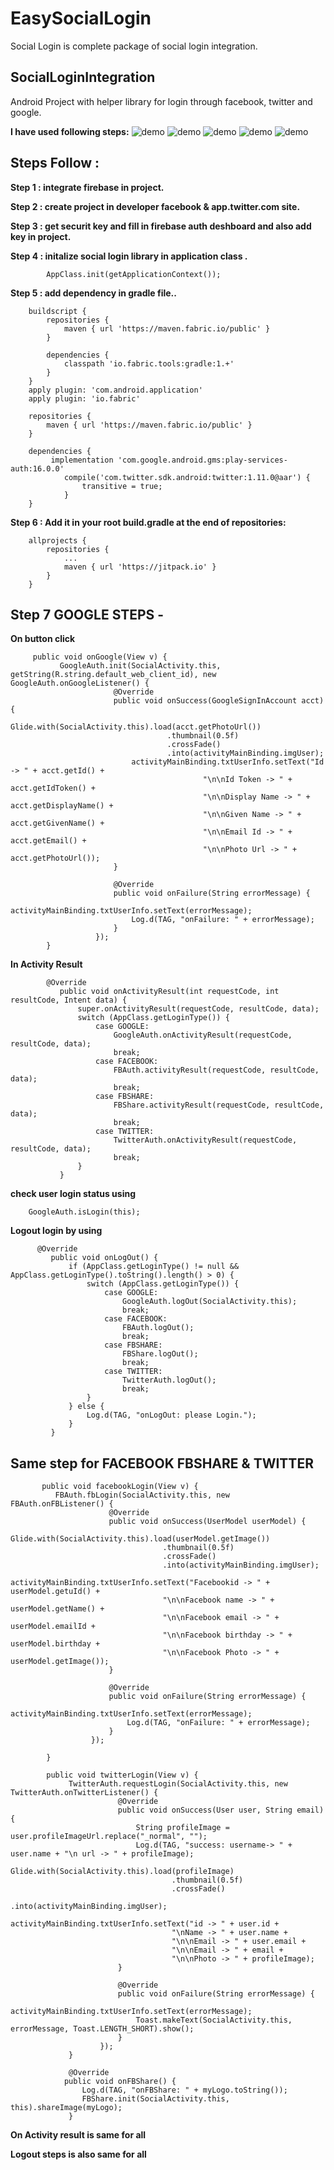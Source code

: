 # EasySocialLogin
Social Login is complete package of social login integration.

SocialLoginIntegration
-------------------------------

Android Project with helper library for login through facebook, twitter and google.


**I have used following steps:**
![demo](https://github.com/webaddicted/EasySocialLogin/blob/master/screenshot/home.png)
![demo](https://github.com/webaddicted/EasySocialLogin/blob/master/screenshot/google%20plus.png)
![demo](https://github.com/webaddicted/EasySocialLogin/blob/master/screenshot/fb.png)
![demo](https://github.com/webaddicted/EasySocialLogin/blob/master/screenshot/fb_info.png)
![demo](https://github.com/webaddicted/EasySocialLogin/blob/master/screenshot/twitter_info.png)



Steps Follow : 
--------------

**Step 1 : integrate firebase in project.**

**Step 2 : create project in developer facebook & app.twitter.com site.**

**Step 3 : get securit key and fill in firebase auth deshboard and also add key in project.**

**Step 4 : initalize social login library in application class .**

            AppClass.init(getApplicationContext());

**Step 5 : add dependency in gradle file..**

        buildscript {
            repositories {
                maven { url 'https://maven.fabric.io/public' }
            }

            dependencies {
                classpath 'io.fabric.tools:gradle:1.+'
            }
        }
        apply plugin: 'com.android.application'
        apply plugin: 'io.fabric'

        repositories {
            maven { url 'https://maven.fabric.io/public' }
        }

        dependencies {
             implementation 'com.google.android.gms:play-services-auth:16.0.0'
                compile('com.twitter.sdk.android:twitter:1.11.0@aar') {
                    transitive = true;
                }
        }

**Step 6 : Add it in your root build.gradle at the end of repositories:**

        allprojects {
            repositories {
                ...
                maven { url 'https://jitpack.io' }
            }
        }

Step 7 GOOGLE STEPS -
---------------------

**On button click**

         public void onGoogle(View v) {
               GoogleAuth.init(SocialActivity.this, getString(R.string.default_web_client_id), new GoogleAuth.onGoogleListener() {
                           @Override
                           public void onSuccess(GoogleSignInAccount acct) {
                               Glide.with(SocialActivity.this).load(acct.getPhotoUrl())
                                       .thumbnail(0.5f)
                                       .crossFade()
                                       .into(activityMainBinding.imgUser);
                               activityMainBinding.txtUserInfo.setText("Id -> " + acct.getId() +
                                               "\n\nId Token -> " + acct.getIdToken() +
                                               "\n\nDisplay Name -> " + acct.getDisplayName() +
                                               "\n\nGiven Name -> " + acct.getGivenName() +
                                               "\n\nEmail Id -> " + acct.getEmail() +
                                               "\n\nPhoto Url -> " + acct.getPhotoUrl());
                           }

                           @Override
                           public void onFailure(String errorMessage) {
                               activityMainBinding.txtUserInfo.setText(errorMessage);
                               Log.d(TAG, "onFailure: " + errorMessage);
                           }
                       });
            }

**In Activity Result**

            @Override
               public void onActivityResult(int requestCode, int resultCode, Intent data) {
                   super.onActivityResult(requestCode, resultCode, data);
                   switch (AppClass.getLoginType()) {
                       case GOOGLE:
                           GoogleAuth.onActivityResult(requestCode, resultCode, data);
                           break;
                       case FACEBOOK:
                           FBAuth.activityResult(requestCode, resultCode, data);
                           break;
                       case FBSHARE:
                           FBShare.activityResult(requestCode, resultCode, data);
                           break;
                       case TWITTER:
                           TwitterAuth.onActivityResult(requestCode, resultCode, data);
                           break;
                   }
               }


**check user login status using**

        GoogleAuth.isLogin(this);

**Logout login by using**

          @Override
             public void onLogOut() {
                 if (AppClass.getLoginType() != null && AppClass.getLoginType().toString().length() > 0) {
                     switch (AppClass.getLoginType()) {
                         case GOOGLE:
                             GoogleAuth.logOut(SocialActivity.this);
                             break;
                         case FACEBOOK:
                             FBAuth.logOut();
                             break;
                         case FBSHARE:
                             FBShare.logOut();
                             break;
                         case TWITTER:
                             TwitterAuth.logOut();
                             break;
                     }
                 } else {
                     Log.d(TAG, "onLogOut: please Login.");
                 }
             }

  ## Same step for FACEBOOK FBSHARE & TWITTER

           public void facebookLogin(View v) {
              FBAuth.fbLogin(SocialActivity.this, new FBAuth.onFBListener() {
                          @Override
                          public void onSuccess(UserModel userModel) {
                              Glide.with(SocialActivity.this).load(userModel.getImage())
                                      .thumbnail(0.5f)
                                      .crossFade()
                                      .into(activityMainBinding.imgUser);
                              activityMainBinding.txtUserInfo.setText("Facebookid -> " + userModel.getuId() +
                                      "\n\nFacebook name -> " + userModel.getName() +
                                      "\n\nFacebook email -> " + userModel.emailId +
                                      "\n\nFacebook birthday -> " + userModel.birthday +
                                      "\n\nFacebook Photo -> " + userModel.getImage());
                          }

                          @Override
                          public void onFailure(String errorMessage) {
                              activityMainBinding.txtUserInfo.setText(errorMessage);
                              Log.d(TAG, "onFailure: " + errorMessage);
                          }
                      });

            }

            public void twitterLogin(View v) {
                 TwitterAuth.requestLogin(SocialActivity.this, new TwitterAuth.onTwitterListener() {
                            @Override
                            public void onSuccess(User user, String email) {
                                String profileImage = user.profileImageUrl.replace("_normal", "");
                                Log.d(TAG, "success: username-> " + user.name + "\n url -> " + profileImage);
                                Glide.with(SocialActivity.this).load(profileImage)
                                        .thumbnail(0.5f)
                                        .crossFade()
                                        .into(activityMainBinding.imgUser);
                                activityMainBinding.txtUserInfo.setText("id -> " + user.id +
                                        "\nName -> " + user.name +
                                        "\n\nEmail -> " + user.email +
                                        "\n\nEmail -> " + email +
                                        "\n\nPhoto -> " + profileImage);
                            }

                            @Override
                            public void onFailure(String errorMessage) {
                                activityMainBinding.txtUserInfo.setText(errorMessage);
                                Toast.makeText(SocialActivity.this, errorMessage, Toast.LENGTH_SHORT).show();
                            }
                        });
                 }
                 
                 @Override
                public void onFBShare() {
                    Log.d(TAG, "onFBShare: " + myLogo.toString());
                    FBShare.init(SocialActivity.this, this).shareImage(myLogo); 
                 }


**On Activity result is same for all**

**Logout steps is also same for all**


